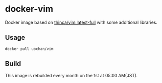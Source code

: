 # docker-vim

Docker image based on [thinca/vim:latest-full](https://github.com/thinca/dockerfile-vim) with some additional libraries.

## Usage

```
docker pull uochan/vim
```

## Build

This image is rebuilded every month on the 1st at 05:00 AM(JST).
